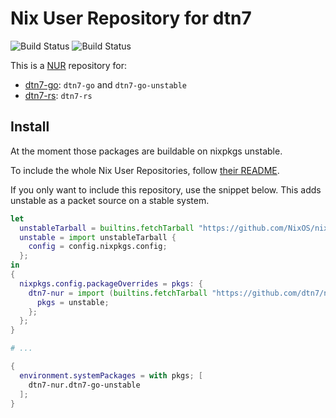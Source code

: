 # Nix User Repository for dtn7

![Build Status](https://github.com/dtn7/nur-packages/workflows/Build%20all/badge.svg)
![Build Status](https://github.com/dtn7/nur-packages/workflows/Update%20dtn7-go/badge.svg)

This is a [NUR](https://github.com/nix-community/NUR) repository for:

- [dtn7-go](https://github.com/dtn7/dtn7-go): `dtn7-go` and `dtn7-go-unstable`
- [dtn7-rs](https://github.com/dtn7/dtn7-rs): `dtn7-rs`


## Install

At the moment those packages are buildable on nixpkgs unstable.

To include the whole Nix User Repositories, follow [their
README](https://github.com/nix-community/NUR).

If you only want to include this repository, use the snippet below. This adds
unstable as a packet source on a stable system.

```nix
let
  unstableTarball = builtins.fetchTarball "https://github.com/NixOS/nixpkgs-channels/archive/nixos-unstable.tar.gz";
  unstable = import unstableTarball {
    config = config.nixpkgs.config;
  };
in
{
  nixpkgs.config.packageOverrides = pkgs: {
    dtn7-nur = import (builtins.fetchTarball "https://github.com/dtn7/nur-packages/archive/master.tar.gz") {
      pkgs = unstable;
    };
  };
}

# ...

{
  environment.systemPackages = with pkgs; [
    dtn7-nur.dtn7-go-unstable
  ];
}
```

